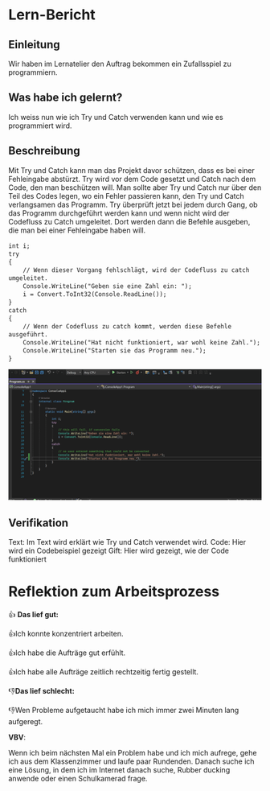 # Lern-Bericht
## Einleitung
Wir haben im Lernatelier den Auftrag bekommen ein Zufallsspiel zu programmiern.

## Was habe ich gelernt?

Ich weiss nun wie ich Try und Catch verwenden kann und wie es programmiert wird.

## Beschreibung

Mit Try und Catch kann man das Projekt davor schützen, dass es bei einer Fehleingabe abstürzt. Try wird vor dem Code gesetzt und Catch nach dem Code, den man beschützen will. Man sollte aber Try und Catch nur über den Teil des Codes legen, wo ein Fehler passieren kann, den Try und Catch verlangsamen das Programm. Try überprüft jetzt bei jedem durch Gang, ob das Programm durchgeführt werden kann und wenn nicht wird der Codefluss zu Catch umgeleitet. Dort werden dann die Befehle ausgeben, die man bei einer Fehleingabe haben will.


```CSHARP
int i;
try
{
    // Wenn dieser Vorgang fehlschlägt, wird der Codefluss zu catch umgeleitet.
    Console.WriteLine("Geben sie eine Zahl ein: ");
    i = Convert.ToInt32(Console.ReadLine());
}
catch
{
    // Wenn der Codefluss zu catch kommt, werden diese Befehle ausgeführt.
    Console.WriteLine("Hat nicht funktioniert, war wohl keine Zahl.");
    Console.WriteLine("Starten sie das Programm neu.");
}
```

![Gif](https://github.com/TigerL06/Lern-Bericht/blob/main/Animation.gif?raw=true)

## Verifikation
Text: Im Text wird erklärt wie Try und Catch verwendet wird.
Code: Hier wird ein Codebeispiel gezeigt
Gift: Hier wird gezeigt, wie der Code funktioniert

# Reflektion zum Arbeitsprozess

👍 **Das lief gut:**

👍Ich konnte konzentriert arbeiten.
    
👍Ich habe die Aufträge gut erfühlt.
    
👍Ich habe alle Aufträge zeitlich rechtzeitig fertig gestellt.

👎**Das lief schlecht:**

   👎Wen Probleme aufgetaucht habe ich mich immer zwei Minuten lang aufgeregt.
    
    

**VBV**: 

Wenn ich beim nächsten Mal ein Problem habe und ich mich aufrege, gehe ich aus dem Klassenzimmer und laufe paar Rundenden. Danach suche ich eine Lösung, in dem ich im Internet danach suche, Rubber ducking anwende oder einen Schulkamerad frage.

